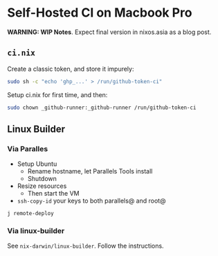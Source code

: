 
# Self-Hosted CI on Macbook Pro

**WARNING: WIP Notes**. Expect final version in nixos.asia as a blog post.

## `ci.nix`

Create a classic token, and store it impurely:

```sh
sudo sh -c "echo 'ghp_...' > /run/github-token-ci"
```

Setup ci.nix for first time, and then:

```sh
sudo chown _github-runner:_github-runner /run/github-token-ci
```

## Linux Builder

### Via Paralles

- Setup Ubuntu
    - Rename hostname, let Parallels Tools install
    - Shutdown
- Resize resources
    - Then start the VM
- `ssh-copy-id` your keys to both parallels@ and root@

```
j remote-deploy
```

### Via linux-builder

See `nix-darwin/linux-builder`. Follow the instructions.